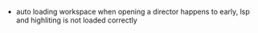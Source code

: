 * auto loading workspace when opening a director happens to early, lsp and highliting is not loaded correctly
